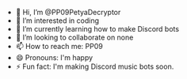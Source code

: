 - 👋 Hi, I’m @PP09PetyaDecryptor
- 👀 I’m interested in coding
- 🌱 I’m currently learning how to make Discord bots
- 💞️ I’m looking to collaborate on none
- 📫 How to reach me: PP09
- 😄 Pronouns: I'm happy
- ⚡ Fun fact: I'm making Discord music bots soon.

